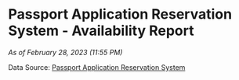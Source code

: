 # Passport Application Reservation System - Availability Report

*As of February 28, 2023 (11:55 PM)*

Data Source: [Passport Application Reservation System](https://eservices.immigration.gov.lk:8443/appointment/pages/reservationApplication.xhtml)